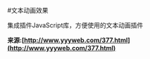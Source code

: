 #文本动画效果

集成插件JavaScript库，方便使用的文本动画插件



**来源:[http://www.yyyweb.com/377.html](http://www.yyyweb.com/377.html)**
